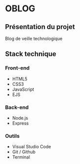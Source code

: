 # OBLOG

## Présentation du projet

Blog de veille technologique

## Stack technique

### Front-end

- HTML5
- CSS3
- JavaScript
- EJS

### Back-end
- Node.js
- Express

### Outils

- Visual Studio Code
- Git / Github
- Terminal
